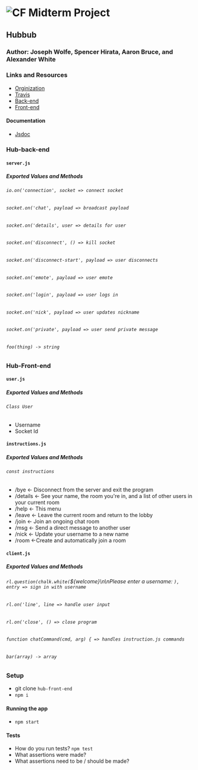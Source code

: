 ![CF](http://i.imgur.com/7v5ASc8.png) Midterm Project
=================================================

## Hubbub

### Author: Joseph Wolfe, Spencer Hirata, Aaron Bruce, and Alexander White

### Links and Resources
* [Orginization](https://github.com/hub-up)
* [Travis](http://xyz.com)
* [Back-end](https://github.com/hub-up/hub-back-end)
* [Front-end](https://github.com/hub-up/hub-front-end)

#### Documentation
<!-- * [Swagger](http://xyz.com) (API assignments only) -->
* [Jsdoc](http://xyz.com)

### Hub-back-end
#### `server.js`
##### Exported Values and Methods

###### `io.on('connection', socket => connect socket`

###### `socket.on('chat', payload => broadcast payload`

###### `socket.on('details', user => details for user`

###### `socket.on('disconnect', () => kill socket`

###### `socket.on('disconnect-start', payload => user disconnects`

###### `socket.on('emote', payload => user emote`

###### `socket.on('login', payload => user logs in`

###### `socket.on('nick', payload => user updates nickname`

###### `socket.on('private', payload => user send private message`

###### `foo(thing) -> string`

### Hub-Front-end
#### `user.js`
##### Exported Values and Methods

###### `Class User`
* Username
* Socket Id

#### `instructions.js`
##### Exported Values and Methods

###### `const instructions`
* /bye ← Disconnect from the server and exit the program
* /details ← See your name, the room you're in, and a list of other users in your current room
* /help ← This menu
* /leave  ← Leave the current room and return to the lobby
* /join ← Join an ongoing chat room
* /msg ← Send a direct message to another user
* /nick ← Update your username to a new name
* /room ←Create and automatically join a room

#### `client.js`
##### Exported Values and Methods

###### `rl.question(chalk.white(`${welcome}\n\nPlease enter a username: `), entry => sign in with username`

###### `rl.on('line', line => handle user input`

###### `rl.on('close', () => close program`

###### `function chatCommand(cmd, arg) { => handles instruction.js commands`

###### `bar(array) -> array`

### Setup
<!-- npm i -g (our app) -->
* git clone `hub-front-end`
* `npm i`

#### Running the app
* `npm start`
  
#### Tests
* How do you run tests? `npm test`
* What assertions were made?
* What assertions need to be / should be made?

